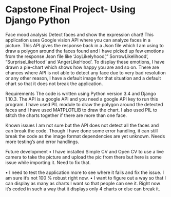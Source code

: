 # Capstone Final Project- Using Django Python
Face mood analysis
Detect faces and show the expression chart!
This application uses Google vision API where you can analyze faces in a picture. This API gives the response back in a Json file which I am using to draw a polygon around the faces found and I have picked up few emotions from the response Json file like ‘JoyLikelyhood’,” SorrowLikelihood’, “SurpriseLikeHood’ and ‘AngerLikeHood’. To display these emotions, I have drawn a pie-chart which shows how happy you are and so on. There are chances where API is not able to detect any face due to very bad resolution or any other reason, I have a default image for that situation and a default chart so that it does not break the application.

Requirements
The code is written using Python version 3.4 and Django 1.10.3. The API is a google API and you need a google API key to run this program. I have used PIL module to draw the polygon around the detected faces and I have used MATPLOTLIB to draw the chart. I also used PIL to stitch the charts together if there are more than one face.

Known issues
I am not sure but the API does not detect all the faces and can break the code. Though I have done some error handling, it can still break the code as the image format dependencies are yet unknown. Needs more testing’s and error handlings.


Future development
•	I have installed Simple CV and Open CV to use a live camera to take the picture and upload the pic from there but here is some issue while importing it. Need to fix that.

•	I need to test the application more to see where it fails and fix the issue. I am sure it’s not 100 % robust right now.
•	I want to figure out a way so that I can display as many as charts I want so that people can see it. Right now it’s coded in such a way that it displays only 4 charts or else can break it.
